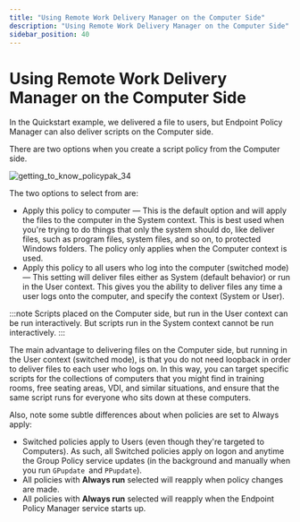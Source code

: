 ```yaml
---
title: "Using Remote Work Delivery Manager on the Computer Side"
description: "Using Remote Work Delivery Manager on the Computer Side"
sidebar_position: 40
---
```


# Using Remote Work Delivery Manager on the Computer Side

In the Quickstart example, we delivered a file to users, but Endpoint Policy Manager can also
deliver scripts on the Computer side.

There are two options when you create a script policy from the Computer side.

![getting_to_know_policypak_34](/images/endpointpolicymanager/remoteworkdelivery/getting_to_know_endpointpolicymanager_34.webp)

The two options to select from are:

- Apply this policy to computer — This is the default option and will apply the files to the
  computer in the System context. This is best used when you're trying to do things that only the
  system should do, like deliver files, such as program files, system files, and so on, to protected
  Windows folders. The policy only applies when the Computer context is used.
- Apply this policy to all users who log into the computer (switched mode) — This setting will
  deliver files either as System (default behavior) or run in the User context. This gives you the
  ability to deliver files any time a user logs onto the computer, and specify the context (System
  or User).

:::note
Scripts placed on the Computer side, but run in the User context can be run interactively.
But scripts run in the System context cannot be run interactively.
:::


The main advantage to delivering files on the Computer side, but running in the User context
(switched mode), is that you do not need loopback in order to deliver files to each user who logs
on. In this way, you can target specific scripts for the collections of computers that you might
find in training rooms, free seating areas, VDI, and similar situations, and ensure that the same
script runs for everyone who sits down at these computers.

Also, note some subtle differences about when policies are set to Always apply:

- Switched policies apply to Users (even though they're targeted to Computers). As such, all
  Switched policies apply on logon and anytime the Group Policy service updates (in the background
  and manually when you run `GPupdate `and `PPupdate`).
- All policies with **Always run** selected will reapply when policy changes are made.
- All policies with **Always run** selected will reapply when the Endpoint Policy Manager service
  starts up.
